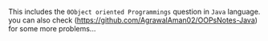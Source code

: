 This includes the `0Object oriented Programmings` question in `Java` language.
you can also check (https://github.com/AgrawalAman02/OOPsNotes-Java) for some more problems...
